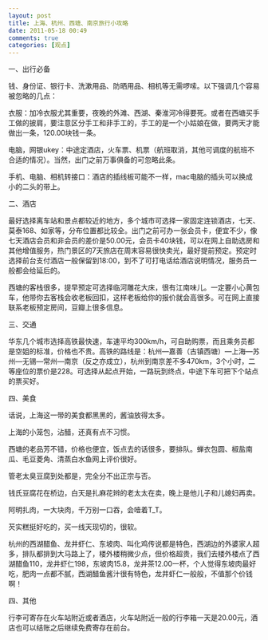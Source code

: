 ```yaml
---
layout: post
title: 上海、杭州、西塘、南京旅行小攻略
date: 2011-05-18 00:49
comments: true
categories: [观点]
---
```

<p>一、出行必备</p> <p>钱、身份证、银行卡、洗漱用品、防晒用品、相机等无需啰嗦。以下强调几个容易被忽略的几点：</p> <p>衣服：加冷衣服尤其重要，夜晚的外滩、西湖、秦淮河冷得要死。或者在西塘买手工做的披肩，要注意区分手工和非手工的，手工的是一个小姑娘在做，要两天才能做出一条，120.00块钱一条。</p> <p>电脑，网银ukey：中途定酒店，火车票、机票（航班取消，其他可调度的航班不合适的情况）。当然，出门之前万事俱备的可忽略此条。</p> <p>手机、电脑、相机转接口：酒店的插线板可能不一样，mac电脑的插头可以换成小的二头的带上。</p> <p>二、酒店</p> <p>最好选择离车站和景点都较近的地方，多个城市可选择一家固定连锁酒店，七天、莫泰168、如家等，分布位置都比较全。出门之前可办一张会员卡，便宜不少，像七天酒店会员和非会员的差价是50.00元，会员卡40块钱，可以在网上自助选房和其他增值服务，热门景区的7天旅店在周末容易很快卖光，最好提前预定。预定时选择前台支付酒店一般保留到18:00，到不了可打电话给酒店说明情况，服务员一般都会给延后的。</p> <p>西塘的客栈很多，提早预定可选择临河雕花大床，很有江南味儿。一定要小心黄包车，他带你去客栈会收老板回扣，这样老板给你的报价就会高很多。可在网上直接联系老板预定房间，豆瓣上很多信息。</p> <p>三、交通</p> <p>华东几个城市选择高铁最快速，车速平均300km/h，可自助购票，而且乘务员都是空姐的标准，价格也不贵。高铁的路线是：杭州—嘉善（古镇西塘）—上海—苏州—无锡—常州—南京（反之亦成立），杭州到南京差不多470km，3个小时，二等座位的票价是228。可选择从起点开始，一路玩到终点，中途下车可把下个站点的票买好。</p> <p align="left">四、美食</p> <p>话说，上海这一带的美食都黑黑的，酱油放得太多。</p> <p>上海的小笼包，沾醋，还真有点不习惯。</p> <p>西塘的老品芳不错，价格也便宜，饭点去的话很多，要排队。蝉衣包圆、椒盐南瓜、毛豆菱角、清蒸白水鱼网上评价很好。</p> <p>管老太臭豆腐到处都是，完全分不出正宗与否。</p> <p>钱氏豆腐花在桥边，白天是扎麻花辫的老太太在卖，晚上是他儿子和儿媳妇再卖。</p> <p>阿明扎肉，一大块肉，千万别一口吞，会噎着T_T。</p> <p>芡实糕挺好吃的，买一线天现切的，很软。 </p> <p>杭州的西湖醋鱼、龙井虾仁、东坡肉、叫化鸡传说都是特色，西湖边的外婆家人超多，排队都排到大马路上了，楼外楼稍微少点，但价格超贵，我们去楼外楼点了西湖醋鱼110，龙井虾仁198，东坡肉15.8，龙井茶12.00一杯，个人觉得东坡肉最好吃，肥肉一点都不腻，西湖醋鱼酱汁很有特色，龙井虾仁一般般，不值那个价钱啊！</p> <p>四、其他</p> <p>行李可寄存在火车站附近或者酒店，火车站附近一般的行李箱一天是20.00元，酒店也可以结账之后继续免费寄存在前台。</p>
